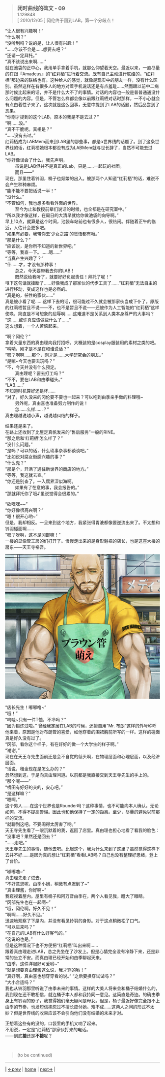 > <big> **闭时曲线的碑文 - 09** </big>  
> 1.129848  
> [ 2010/12/05 ] 冈伦终于回到LAB。第一个分歧点！

“让人很有兴趣啊！”  
“什么啊？”  
“没听到吗？说的是，让人很有兴趣！”  
“……你该不会是……想要去吧？”  
“还请一定拜托。”  
“真不该说出来啊……”  
就在池袋的正中心，我用单手拿着手机，就那么仰望着天空。最近以来，一直尽量的在跟『Amadeus』的“红莉栖”进行着交流。既有自己主动进行联络的，“红莉栖”那边来的联络也有。这种给人的感觉，就像是现实中的朋友一样，没有什么区别。虽然这样在有很多人的地方对着手机说话还是有点羞耻……然而跟以前中二病那时候比起来的话，并不是什么大不了的事情。对话的内容也一般是普普通通没什么问题的内容。但是，不管怎么样都会像以前跟红莉栖对话时那样，一不小心就会有点由着性子来了。这次就是这么回事，无意中提到了LAB的话题，然后品尝到了恶果。  
“你刚才提到的这个LAB，原本的我是不是去过？”  
“啊……没。”  
“真不干脆呢。真相是？”  
“……没有去过。”  
红莉栖成为LABMem而来到LAB里的那些事，都是α世界线的话题了。到了这条世界线的话，红莉栖她根本都没有成为LABMem就与世长辞了，当然不可能去过LAB。  
“你好像误会了什么。我先声明，  
&emsp;&emsp; 虽说是LAB但并不是真正的Lab，只是……一起玩的社团。  
&emsp;&emsp; 而且——”  
现在，那里住着铃羽，桶子也频繁的出入。被那两个人知道“红莉栖”的话，难说不会产生种种麻烦。  
“能不能不要把话说一半！”  
“没什么。”  
“不管如何，我也想多看看外面的世界。  
&emsp;&emsp; 至今为止和教授前辈们说话的时候，也全都是在研究室中。”  
“所以我才像这样，在周日的大清早就给你做池袋的向导啊。”  
早上10点，就算是这个时间，池袋车站前也有很多人，很热闹。伴随着正午的临近，人估计会更多吧。  
“如果有必要，我带你去‘少女之路’的觉悟都有哦。”  
“那是什么？”  
“应该说，是你所不知道的新世界吧。”  
“等等，我查一下。……嗯……”  
“当真产生兴趣了？”  
“什……才，才没有那种事！  
&emsp;&emsp; 总之，今天要带我去你的LAB！  
&emsp;&emsp; 既然说给我听了，就要好好负起责任！拜托了呢！”  
甩下这句话就挂断了……好像我成了那家伙的代步工具了……“红莉栖”无法自主的进行移动，变成这样也是必然的。  
“真是的，任性的家伙……”  
真是被小看了呢……这样下去的话，很可能过不久就会被那家伙当成下仆了。原版的红莉栖暂且不说——不，也不是暂且不说——还被作为人工智能的“红莉栖”这样使唤，简直是不可想象的屈辱啊……这难道不是关系到人类本身尊严的大事吗？  
“这……或许真应该做些什么了……”  
这么想着，一个人苦恼起来。  

“啊？冈伦？”  
拿着大量东西的真由理向我打招呼。大概装的是cosplay服装用的素材之类的吧。  
“呐呐，刚才是不是在和谁说话？”  
“嗯？啊啊……那个，刚才是……大学研究会的朋友。”  
“是嘛~今天也要去玩吗？”  
“不，今天并没有什么预定。  
&emsp;&emsp; 真由理呢？要去打工吗？”  
“不不，要在LAB和由季碰头。”  
“LAB……”  
不知道时机算好还是坏……  
“对了，好久没来的冈伦要不要也一起来？可以吃到由季亲手做的料理哦~  
&emsp;&emsp; 另外呢，真由喜也准备努力制作的说！  
&emsp;&emsp; 怎……么样……？”  
真由理越说越小声，越说越纠结的样子。  

结果还是来了。  
在路上还收到了比屋定真帆发来的“售后服务”一般的RINE。  
“那之后和‘红莉栖’怎么样了？”  
“没什么问题。”  
“是吗？可以的话，什么琐事杂事都谈谈吧。”  
“比如说对腐女街感兴趣的事？”  
“什么鬼？”  
“那是个，开满了通往新世界的商店的地方。”  
“等等，我这就去查。”  
“你还是别查了。一入腐界深似海啊。  
&emsp;&emsp; 如果有了在意的事，我会报告的。”  
“那就拜托你了哦♪虽说觉得会很累的。”

“欸嘿嘿~~”  
“你好像很高兴啊？”  
“嗯！很开心哟~”  
但是，我却相反。一旦来到这个地方，我紧张得胃液都像要逆流出来了。不太想和铃羽碰面啊……  
“嗯？呀啊，这不是冈部嘛！”  
一楼的显像管工房的们打开了。慢慢走出来的是身形魁梧的店长，也是这座大楼的房东——天王寺裕吾。

![](../pics/027.png)

“店长先生！嘟嘟噜~”  
“哦！”  
“呜哇~只有一件T恤，不冷吗？”  
“因为锻炼过啦。”
曾经我定居在LAB的时候，还擅自用“Mr. 布朗”这样的外号称呼他来着，原因是他对布朗管的喜爱，如他穿着的围裙胸前所写的一样。这样的碰面真是好久没有过了。  
“冈部，看你这个样子，有在好好的做一个大学生的样子啊。”  
“谢谢。”  
现在在天王寺先生面前还是会不自觉的低头啊，在物理层面和心理层面，以及经济层面。  
“话说，租金现在是怎么办的？”  
忽然想到这，于是向真由理问道。以前都是我直接交到天王寺先生的手上的。  
“那个呢——”  
“桥田有好好的交的，安心吧。”  
“是这样嘛？”  
“嗯啊。”  
这个男人……在这个世界也是Rounder吗？这种事情，也不可能向本人确认。无论如何，不得不提高警惕。因此也和他保持了一定的距离。至少，尽量的避免以前那样的交流。  
“就聊到这吧。不要闹得太厉害了哟。”  
天王寺先生看了一眼沉默着的我，返回了店里。真由理也担心地看了看我的脸色：  
“没事吧？果然还是回去？”  
“……走吧。”  
天王寺先生的事情，随他去吧。比起这个，我为什么来到了这里？虽然觉得这样下去并不好……是因为真的想让“红莉栖”看看LAB吗？自己也没有整理好思绪，登上了台阶。

“嘟嘟噜~”  
真由理先走了进去。  
“不好意思呢，由季小姐，稍微有点迟到了~”  
“真由理酱，你好啊~”  
我窥视着屋内。屋里有桶子和阿万音由季在，两个人看见我，瞪大了眼睛。  
“冈部先生也在一起啊~”  
“哦，冈伦啊。好久不见！”  
“啊啊……好久不见。”  
迅速地观察了下屋内，并没有看见铃羽的身影。对于这点稍微松了口气。  
“可以进来吗？”  
“在自己的LAB有什么好客气的。”  
“这说的也是。”  
但是这种情况下也不方便把“红莉栖”叫出来啊……  
跟着真由理走进LAB，总之先坐在了沙发上。但是心情完全没有冷静下来，还是非常的坐立不安。而真由理已经开始和由季聊起天来。  
“由季，这件洋服好可爱哟~”  
“就是想要真由理酱这么说，我才穿的哟！”  
“真好啊，真由喜也想穿穿看的说。”
“之后要换穿试试吗？”  
“大小合适吗？”  
我也从铃羽那里听说了由季未来的事情。这样的大美人将来会和桶子结婚什么的，我到现在还不敢相信，就连桶子本人都和我持同一意见。这简直是奇迹。的确由季身上有铃羽的影子，我觉得她们毫无疑问是母女。但是，桶子最近好像完全跟不上由季的节奏，也发短信抱怨过不擅长应付她。难不成……这两人之间的形式不太妙？但是世界线的收束应该不会引向他们没有结婚的未来才对。  

正想着这些有的没的，口袋里的手机又响了起来。  
不用说，一定是“红莉栖”那家伙打来的电话。  
——到底**接**还是**不接**呢？


<br/>

> (to be continued)
---

| [←prev](./0013) | [home](../../) | [next→](./0015) |
